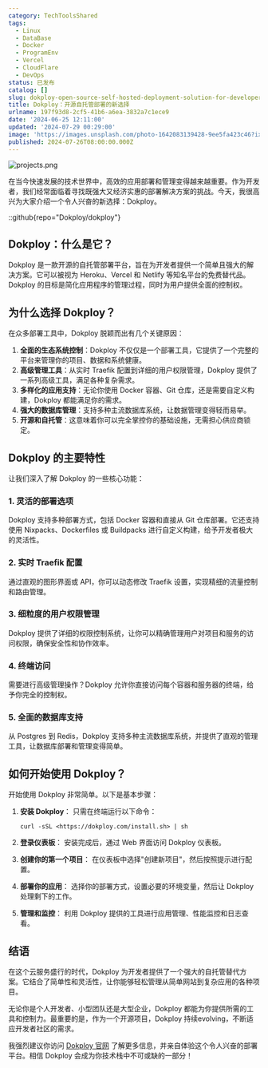 ```yaml
---
category: TechToolsShared
tags:
  - Linux
  - DataBase
  - Docker
  - ProgramEnv
  - Vercel
  - CloudFlare
  - DevOps
status: 已发布
catalog: []
slug: dokploy-open-source-self-hosted-deployment-solution-for-developers
title: Dokploy：开源自托管部署的新选择
urlname: 197f93d8-2cf5-41b6-a6ea-3832a7c1ece9
date: '2024-06-25 12:11:00'
updated: '2024-07-29 00:29:00'
image: 'https://images.unsplash.com/photo-1642083139428-9ee5fa423c46?ixlib=rb-4.0.3&q=85&fm=jpg&crop=entropy&cs=srgb'
published: 2024-07-26T08:00:00.000Z
---
```


![projects.png](https://prod-files-secure.s3.us-west-2.amazonaws.com/5d24fe63-e567-4804-86f9-9fdc62e13082/adfdc1fe-2109-46ac-9ad4-f50e8631f20c/projects.png?X-Amz-Algorithm=AWS4-HMAC-SHA256&X-Amz-Content-Sha256=UNSIGNED-PAYLOAD&X-Amz-Credential=ASIAZI2LB466ZHNG3RSB%2F20250406%2Fus-west-2%2Fs3%2Faws4_request&X-Amz-Date=20250406T213156Z&X-Amz-Expires=3600&X-Amz-Security-Token=IQoJb3JpZ2luX2VjENP%2F%2F%2F%2F%2F%2F%2F%2F%2F%2FwEaCXVzLXdlc3QtMiJHMEUCIAW7j1MYRE7sR0d1Fw66pQWV4mUGxdI16RX%2BB%2FRaZsXjAiEAtWgJUko6a7uiPFo%2FJuugIACez9SOD7Y5q3M2h54kKz4q%2FwMITBAAGgw2Mzc0MjMxODM4MDUiDDz18O4fIbCaE%2Be%2BlyrcA1rD2oNEPDbByGethQgE4AVVMkmfdxZIBh44wcZ24Uitl%2B5fF2Zxm%2BNuYIqFZ1e6xXOUy7u%2BvVKJeHMtqkUM8gqGj1TW20%2FQhigsmg1Ro0yL1Mj0vkwZu3On9L26%2BWCFHZuAqC9j0t7OgycaSy2Qybj6wobCJdKiRGHcAMUR2z5DEr7mFoI9a0Pnw6udJGhl54FgDKvaow0BV5WdxXaQEp3Mxgybof6232zAqHpE3VJEzcYVPSlSt41Xc4%2Fr46nSg5JxnDZrQdZUXIl1SZvaOxmNhwF6OMtP7%2Brlpoyhe2LZwGlKQd2%2FP%2FryJlFvYZd7L3Nv7LKrrpKaJnw43BsSfSEqC8UgX9aUqExH5oXC10Vk%2BLdnqlErSiTvmVM2VIkDD2hF5SODsZ47GkA6cEUY4J6%2F7%2Fbk1wUaCDjWDYshdoIqqOY0hXgXivDLQt3x6L6LQ8SALFFQ07O8QUreew%2FnaVKNr8QPtg%2BxvIREoLx1i2EYFtYfYmKkh3KhJnfC8T3r%2BCXI5ADKdUioK%2BbBhtY8KXUB%2BAr3SKlbyylqIyOIjhuEfd6GPiyT7Mw2wMIRkDnVSGEMgxF9Ia1m0dHmCgSmNYlZm8FOdkLkY7daN5FKhx5jEnk9XwVcgceqtASaMPaby78GOqUBuGNkiL2enM9vYfSLZ541SSHMAd3HB%2BGWrowXrut%2BfxuVdBzZF7k9F7llsqGFLq%2B3lZbk4jTS8w2aZPw4hYzXvoa%2FFAIj0Iaztls5UH3%2FesWhqFv8zgIZb6eBpXRRS5p7vSrMsiaLFEqgk5vqUCyQL1SnvBLiK6gB0d0%2Fv6FT7bz5T9s13eSqOkW9llDkjZK7fQcUZaNtksi2%2BSG0MJeAyeq8C0Ts&X-Amz-Signature=8be5407b44af137947d2d34f2efd1f07bda25dcc0eec6ad73185e8485ba1a0bc&X-Amz-SignedHeaders=host&x-id=GetObject)


在当今快速发展的技术世界中，高效的应用部署和管理变得越来越重要。作为开发者，我们经常面临着寻找既强大又经济实惠的部署解决方案的挑战。今天，我很高兴为大家介绍一个令人兴奋的新选择：Dokploy。


::github{repo="Dokploy/dokploy"}


## Dokploy：什么是它？


Dokploy 是一款开源的自托管部署平台，旨在为开发者提供一个简单且强大的解决方案。它可以被视为 Heroku、Vercel 和 Netlify 等知名平台的免费替代品。Dokploy 的目标是简化应用程序的管理过程，同时为用户提供全面的控制权。


## 为什么选择 Dokploy？


在众多部署工具中，Dokploy 脱颖而出有几个关键原因：

1. **全面的生态系统控制**：Dokploy 不仅仅是一个部署工具，它提供了一个完整的平台来管理你的项目、数据和系统健康。
2. **高级管理工具**：从实时 Traefik 配置到详细的用户权限管理，Dokploy 提供了一系列高级工具，满足各种复杂需求。
3. **多样化的应用支持**：无论你使用 Docker 容器、Git 仓库，还是需要自定义构建，Dokploy 都能满足你的需求。
4. **强大的数据库管理**：支持多种主流数据库系统，让数据管理变得轻而易举。
5. **开源和自托管**：这意味着你可以完全掌控你的基础设施，无需担心供应商锁定。

## Dokploy 的主要特性


让我们深入了解 Dokploy 的一些核心功能：


### 1. 灵活的部署选项


Dokploy 支持多种部署方式，包括 Docker 容器和直接从 Git 仓库部署。它还支持使用 Nixpacks、Dockerfiles 或 Buildpacks 进行自定义构建，给予开发者极大的灵活性。


### 2. 实时 Traefik 配置


通过直观的图形界面或 API，你可以动态修改 Traefik 设置，实现精细的流量控制和路由管理。


### 3. 细粒度的用户权限管理


Dokploy 提供了详细的权限控制系统，让你可以精确管理用户对项目和服务的访问权限，确保安全性和协作效率。


### 4. 终端访问


需要进行高级管理操作？Dokploy 允许你直接访问每个容器和服务器的终端，给予你完全的控制权。


### 5. 全面的数据库支持


从 Postgres 到 Redis，Dokploy 支持多种主流数据库系统，并提供了直观的管理工具，让数据库部署和管理变得简单。


## 如何开始使用 Dokploy？


开始使用 Dokploy 非常简单。以下是基本步骤：

1. **安装 Dokploy**：
只需在终端运行以下命令：

    ```plain text
    curl -sSL <https://dokploy.com/install.sh> | sh
    ```

2. **登录仪表板**：
安装完成后，通过 Web 界面访问 Dokploy 仪表板。
3. **创建你的第一个项目**：
在仪表板中选择"创建新项目"，然后按照提示进行配置。
4. **部署你的应用**：
选择你的部署方式，设置必要的环境变量，然后让 Dokploy 处理剩下的工作。
5. **管理和监控**：
利用 Dokploy 提供的工具进行应用管理、性能监控和日志查看。

## 结语


在这个云服务盛行的时代，Dokploy 为开发者提供了一个强大的自托管替代方案。它结合了简单性和灵活性，让你能够轻松管理从简单网站到复杂应用的各种项目。


无论你是个人开发者、小型团队还是大型企业，Dokploy 都能为你提供所需的工具和控制力。最重要的是，作为一个开源项目，Dokploy 持续evolving，不断适应开发者社区的需求。


我强烈建议你访问 [Dokploy 官网](https://dokploy.com/) 了解更多信息，并亲自体验这个令人兴奋的部署平台。相信 Dokploy 会成为你技术栈中不可或缺的一部分！


